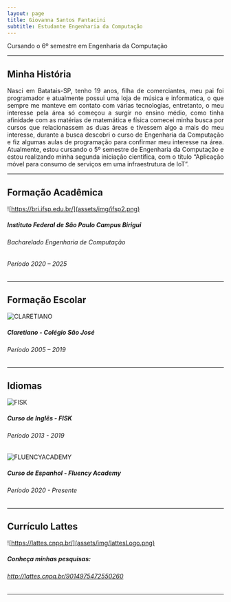 ```yaml
---
layout: page
title: Giovanna Santos Fantacini
subtitle: Estudante Engenharia da Computação
---
```


<div style="text-align: justify"> Cursando o 6º semestre em Engenharia da Computação
</div>

---

## Minha História
<div style="text-align: justify"> 
  Nasci em Batatais-SP, tenho 19 anos, filha de comerciantes, meu pai foi programador e atualmente possui uma loja de música e informatica, o que sempre me manteve em contato com várias tecnologias, entretanto, o meu interesse pela área só começou a surgir no ensino médio, como tinha afinidade com as matérias de matemática e física comecei minha busca por cursos que relacionassem as duas áreas e tivessem algo a mais do meu interesse, durante a busca descobri o curso de Engenharia da Computação e fiz algumas aulas de programação para confirmar meu interesse na área. Atualmente, estou cursando o 5º semestre de Engenharia da Computação e estou realizando minha segunda iniciação científica, com o título “Aplicação móvel para consumo de serviços em uma infraestrutura de IoT”.
</div>

---

## Formação Acadêmica

![https://bri.ifsp.edu.br/](assets/img/ifsp2.png)
##### Instituto Federal de São Paulo Campus Birigui
###### Bacharelado Engenharia de Computação
###### Período  2020 – 2025

---

## Formação Escolar

![CLARETIANO](assets/img/claretiano.png)
##### Claretiano - Colégio São José
###### Período  2005 – 2019

---

## Idiomas 
![FISK](assets/img/Fisk.png)
##### Curso de Inglês - FISK
###### Período  2013 - 2019

![FLUENCYACADEMY](assets/img/fluency.png)
##### Curso de Espanhol - Fluency Academy
###### Período  2020 - Presente
---

## Currículo Lattes

![https://lattes.cnpq.br/](assets/img/lattesLogo.png)
##### Conheça minhas pesquisas:
###### http://lattes.cnpq.br/9014975472550260


---
